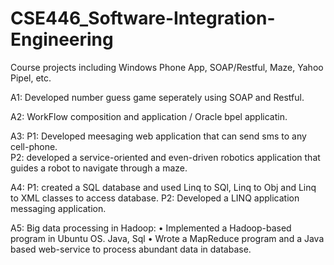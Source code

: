 CSE446_Software-Integration-Engineering
=======================================

Course projects including Windows Phone App,  SOAP/Restful, Maze, Yahoo Pipel, etc.

A1: Developed number guess game seperately using SOAP and Restful.

A2: WorkFlow composition and application / Oracle bpel applicatin.

A3: P1: Developed meesaging web application that can send sms to any cell-phone.  
    P2: developed a service-oriented and even-driven robotics application that guides a robot to navigate through a maze.

A4: P1: created a SQL database and used Linq to SQl, Linq to Obj and Linq to XML classes to access database.
    P2: Developed a LINQ application messaging application.

A5: Big data processing in Hadoop: 
•	Implemented a Hadoop-based program in Ubuntu OS. Java, Sql
•	Wrote a MapReduce program and a Java based web-service to process abundant data in database.
